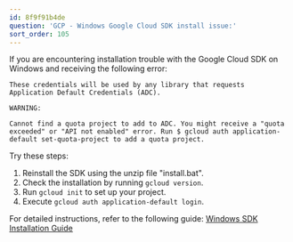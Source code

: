 ```yaml
---
id: 8f9f91b4de
question: 'GCP - Windows Google Cloud SDK install issue:'
sort_order: 105
---
```


If you are encountering installation trouble with the Google Cloud SDK on Windows and receiving the following error:

```
These credentials will be used by any library that requests Application Default Credentials (ADC).

WARNING:

Cannot find a quota project to add to ADC. You might receive a "quota exceeded" or "API not enabled" error. Run $ gcloud auth application-default set-quota-project to add a quota project.
```

Try these steps:

1. Reinstall the SDK using the unzip file "install.bat".
2. Check the installation by running `gcloud version`.
3. Run `gcloud init` to set up your project.
4. Execute `gcloud auth application-default login`.

For detailed instructions, refer to the following guide: [Windows SDK Installation Guide](https://github.com/DataTalksClub/data-engineering-zoomcamp/blob/main/week_1_basics_n_setup/1_terraform_gcp/windows.md)